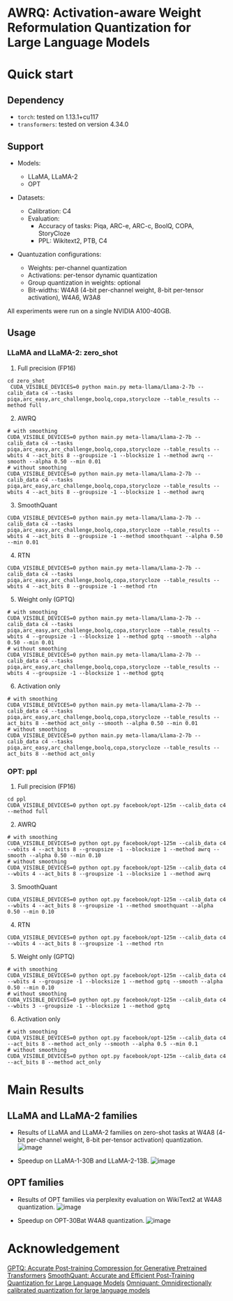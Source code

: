 # AWRQ: Activation-aware Weight Reformulation Quantization for Large Language Models


# Quick start
## Dependency
- `torch`:  tested on 1.13.1+cu117
- `transformers`: tested on version 4.34.0

## Support
- Models:
  - LLaMA, LLaMA-2
  - OPT
 
- Datasets:
  - Calibration: C4
  - Evaluation:
    - Accuracy of tasks: Piqa, ARC-e, ARC-c, BoolQ, COPA, StoryCloze
    - PPL: Wikitext2, PTB, C4
   
- Quantuzation configurations:
  - Weights: per-channel quantization
  - Activations: per-tensor dynamic quantization
  - Group quantization in weights: optional
  - Bit-widths: W4A8 (4-bit per-channel weight, 8-bit per-tensor activation), W4A6, W3A8

All experiments were run on a single NVIDIA A100-40GB.

 ## Usage
 ### LLaMA and LLaMA-2: zero_shot
 1. Full precision (FP16)
```
cd zero_shot
 CUDA_VISIBLE_DEVICES=0 python main.py meta-llama/Llama-2-7b --calib_data c4 --tasks piqa,arc_easy,arc_challenge,boolq,copa,storycloze --table_results --method full
```
 2. AWRQ
```
# with smoothing
CUDA_VISIBLE_DEVICES=0 python main.py meta-llama/Llama-2-7b --calib_data c4 --tasks piqa,arc_easy,arc_challenge,boolq,copa,storycloze --table_results --wbits 4 --act_bits 8 --groupsize -1 --blocksize 1 --method awrq --smooth --alpha 0.50 --min 0.01
# without smoothing
CUDA_VISIBLE_DEVICES=0 python main.py meta-llama/Llama-2-7b --calib_data c4 --tasks piqa,arc_easy,arc_challenge,boolq,copa,storycloze --table_results --wbits 4 --act_bits 8 --groupsize -1 --blocksize 1 --method awrq
```
 3. SmoothQuant
```
CUDA_VISIBLE_DEVICES=0 python main.py meta-llama/Llama-2-7b --calib_data c4 --tasks piqa,arc_easy,arc_challenge,boolq,copa,storycloze --table_results --wbits 4 --act_bits 8 --groupsize -1 --method smoothquant --alpha 0.50 --min 0.01
```
 4. RTN
```
CUDA_VISIBLE_DEVICES=0 python main.py meta-llama/Llama-2-7b --calib_data c4 --tasks piqa,arc_easy,arc_challenge,boolq,copa,storycloze --table_results --wbits 4 --act_bits 8 --groupsize -1 --method rtn
```
 5. Weight only (GPTQ)
```
# with smoothing
CUDA_VISIBLE_DEVICES=0 python main.py meta-llama/Llama-2-7b --calib_data c4 --tasks piqa,arc_easy,arc_challenge,boolq,copa,storycloze --table_results --wbits 4 --groupsize -1 --blocksize 1 --method gptq --smooth --alpha 0.50 --min 0.01
# without smoothing
CUDA_VISIBLE_DEVICES=0 python main.py meta-llama/Llama-2-7b --calib_data c4 --tasks piqa,arc_easy,arc_challenge,boolq,copa,storycloze --table_results --wbits 4 --groupsize -1 --blocksize 1 --method gptq
```
 6. Activation only
```
# with smoothing
CUDA_VISIBLE_DEVICES=0 python main.py meta-llama/Llama-2-7b --calib_data c4 --tasks piqa,arc_easy,arc_challenge,boolq,copa,storycloze --table_results --act_bits 8 --method act_only --smooth --alpha 0.50 --min 0.01
# without smoothing
CUDA_VISIBLE_DEVICES=0 python main.py meta-llama/Llama-2-7b --calib_data c4 --tasks piqa,arc_easy,arc_challenge,boolq,copa,storycloze --table_results --act_bits 8 --method act_only
```


### OPT: ppl
 1. Full precision (FP16)
```
cd ppl
CUDA_VISIBLE_DEVICES=0 python opt.py facebook/opt-125m --calib_data c4 --method full
```
 2. AWRQ
```
# with smoothing
CUDA_VISIBLE_DEVICES=0 python opt.py facebook/opt-125m --calib_data c4 --wbits 4 --act_bits 8 --groupsize -1 --blocksize 1 --method awrq --smooth --alpha 0.50 --min 0.10
# without smoothing
CUDA_VISIBLE_DEVICES=0 python opt.py facebook/opt-125m --calib_data c4 --wbits 4 --act_bits 8 --groupsize -1 --blocksize 1 --method awrq
```
 3. SmoothQuant
```
CUDA_VISIBLE_DEVICES=0 python opt.py facebook/opt-125m --calib_data c4 --wbits 4 --act_bits 8 --groupsize -1 --method smoothquant --alpha 0.50 --min 0.10
```
 4. RTN
```
CUDA_VISIBLE_DEVICES=0 python opt.py facebook/opt-125m --calib_data c4 --wbits 4 --act_bits 8 --groupsize -1 --method rtn
```
 5. Weight only (GPTQ)
```
# with smoothing
CUDA_VISIBLE_DEVICES=0 python opt.py facebook/opt-125m --calib_data c4 --wbits 4 --groupsize -1 --blocksize 1 --method gptq --smooth --alpha 0.50 --min 0.10
# without smoothing
CUDA_VISIBLE_DEVICES=0 python opt.py facebook/opt-125m --calib_data c4 --wbits 3 --groupsize -1 --blocksize 1 --method gptq
```
 6.  Activation only
```
# with smoothing
CUDA_VISIBLE_DEVICES=0 python opt.py facebook/opt-125m --calib_data c4 --act_bits 8 --method act_only --smooth --alpha 0.5 --min 0.1
# without smoothing
CUDA_VISIBLE_DEVICES=0 python opt.py facebook/opt-125m --calib_data c4 --act_bits 8 --method act_only
```


# Main Results
## LLaMA and LLaMA-2 families
- Results of LLaMA and LLaMA-2 families on zero-shot tasks at W4A8 (4-bit per-channel weight, 8-bit per-tensor activation) quantization.
![image](https://github.com/linzhao-ai/AWRQ/assets/17473403/af68cb71-bdd1-4279-a9a8-a63082e2aed8)

- Speedup on LLaMA-1-30B and LLaMA-2-13B.
![image](https://github.com/zl200881/AWRQ/assets/17473403/586ee1ee-047e-48be-a701-bcc19d45bcaf)


## OPT families
- Results of OPT families via perplexity evaluation on WikiText2 at W4A8 quantization.
![image](https://github.com/zl200881/AWRQ/assets/17473403/46287f96-f9f6-4741-9630-8ae9449370c4)

- Speedup on OPT-30Bat W4A8 quantization.
![image](https://github.com/zl200881/AWRQ/assets/17473403/0c14ddfb-90da-461f-89ea-85a14a1df664)

# Acknowledgement
[GPTQ: Accurate Post-training Compression for Generative Pretrained Transformers](https://github.com/IST-DASLab/gptq)
[SmoothQuant: Accurate and Efficient Post-Training Quantization for Large Language Models](https://github.com/mit-han-lab/smoothquant)
[Omniquant: Omnidirectionally calibrated quantization for large language models](https://github.com/OpenGVLab/OmniQuant)
